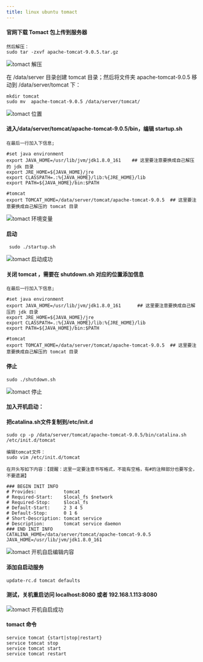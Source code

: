 ```yaml
---
title: linux ubuntu tomact
---
```

#### 官网下载 Tomact 包上传到服务器

```
然后解压：
sudo tar -zxvf apache-tomcat-9.0.5.tar.gz
```

![tomact 解压](/img/tomact/tomcat_tar.png "tomact 解压")

在 /data/server 目录创建 tomcat 目录；然后将文件夹 apache-tomcat-9.0.5 移动到   /data/server/tomcat 下：

```
mkdir tomcat
sudo mv  apache-tomcat-9.0.5 /data/server/tomcat/  
```

![tomact 位置](/img/tomact/tomcat_position.png "tomact 位置")

#### 进入/data/server/tomcat/apache-tomcat-9.0.5/bin，编辑 startup.sh

```
在最后一行加入下信息;

#set java environment
export JAVA_HOME=/usr/lib/jvm/jdk1.8.0_161    ## 这里要注意要换成自己解压的 jdk 目录
export JRE_HOME=${JAVA_HOME}/jre
export CLASSPATH=.:%{JAVA_HOME}/lib:%{JRE_HOME}/lib
export PATH=${JAVA_HOME}/bin:$PATH

#tomcat
export TOMCAT_HOME=/data/server/tomcat/apache-tomcat-9.0.5  ## 这里要注意要换成自己解压的 tomcat 目录
```

![tomact 环境变量](/img/tomact/tomcat_environment.png "tomact 环境变量")

#### 启动

```
 sudo ./startup.sh
```

![tomact 启动成功](/img/tomact/tomcat_start.png "tomact 启动成功")

#### 关闭 tomcat ，需要在 shutdown.sh 对应的位置添加信息

```
在最后一行加入下信息;

#set java environment
export JAVA_HOME=/usr/lib/jvm/jdk1.8.0_161      ## 这里要注意要换成自己解压的 jdk 目录
export JRE_HOME=${JAVA_HOME}/jre
export CLASSPATH=.:%{JAVA_HOME}/lib:%{JRE_HOME}/lib
export PATH=${JAVA_HOME}/bin:$PATH

#tomcat
export TOMCAT_HOME=/data/server/tomcat/apache-tomcat-9.0.5  ## 这里要注意要换成自己解压的 tomcat 目录
```

#### 停止

```
sudo ./shutdown.sh
```

![tomact 停止](/img/tomact/tomcat_stop.png "tomact 停止")

#### 加入开机启动：

#### 把catalina.sh文件复制到/etc/init.d

```
sudo cp -p /data/server/tomcat/apache-tomcat-9.0.5/bin/catalina.sh /etc/init.d/tomcat  

编辑tomcat文件： 
sudo vim /etc/init.d/tomcat 

在开头写如下内容：【提醒：这里一定要注意书写格式，不能有空格，有#的注释部分也要写全，不要遗漏】

### BEGIN INIT INFO  
# Provides:          tomcat  
# Required-Start:    $local_fs $network  
# Required-Stop:     $local_fs  
# Default-Start:     2 3 4 5  
# Default-Stop:      0 1 6  
# Short-Description: tomcat service  
# Description:       tomcat service daemon  
### END INIT INFO  
CATALINA_HOME=/data/server/tomcat/apache-tomcat-9.0.5  
JAVA_HOME=/usr/lib/jvm/jdk1.8.0_161  
```

![tomact 开机自启编辑内容](/img/tomact/tomcat_edit_content.png "tomact 开机自启编辑内容")

#### 添加自启动服务

```
update-rc.d tomcat defaults 
```

#### 测试，关机重启访问 localhost:8080  或者 192.168.1.113:8080 

![tomact 开机自启成功](/img/tomact/tomcat_start2.png "tomact 开机自启成功")

#### tomact 命令

```
service tomcat {start|stop|restart}
service tomcat stop
service tomcat start
service tomcat restart
```































